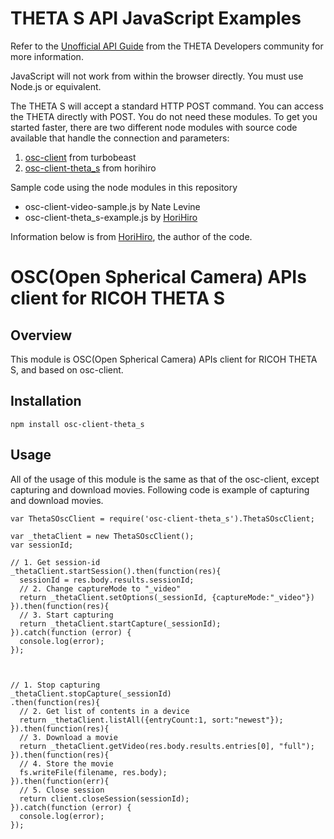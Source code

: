 THETA S API JavaScript Examples
===============================

Refer to the
[Unofficial API Guide](http://codetricity.github.io/theta-s/index.html)
from the THETA Developers community for more information.

JavaScript will not work from within the browser directly. You must
use Node.js or equivalent.

The THETA S will accept a standard HTTP POST command. You can
access the THETA directly with POST. You do not need these modules.
To get you started faster, there are two different node modules
with source code available that handle the connection and parameters:

1. [osc-client](https://www.npmjs.com/package/osc-client) from turbobeast
2. [osc-client-theta_s](https://www.npmjs.com/package/osc-client-theta_s) from horihiro

Sample code using the node modules in this repository

* osc-client-video-sample.js by Nate Levine
* osc-client-theta_s-example.js by [HoriHiro](https://gitlab.com/u/horihiro)

Information below is from [HoriHiro](https://gitlab.com/u/horihiro), the author
of the code.

# OSC(Open Spherical Camera) APIs client for RICOH THETA S

## Overview

This module is OSC(Open Spherical Camera) APIs client for RICOH THETA S, and based on osc-client.

## Installation

    npm install osc-client-theta_s

## Usage

All of the usage of this module is the same as that of the osc-client, except capturing and download movies.
Following code is example of capturing and download movies.

    var ThetaSOscClient = require('osc-client-theta_s').ThetaSOscClient;

    var _thetaClient = new ThetaSOscClient();
    var sessionId;

    // 1. Get session-id
    _thetaClient.startSession().then(function(res){
      sessionId = res.body.results.sessionId;
      // 2. Change captureMode to "_video"
      return _thetaClient.setOptions(_sessionId, {captureMode:"_video"})
    }).then(function(res){
      // 3. Start capturing
      return _thetaClient.startCapture(_sessionId);
    }).catch(function (error) {
      console.log(error);
    });



    // 1. Stop capturing
    _thetaClient.stopCapture(_sessionId)
    .then(function(res){
      // 2. Get list of contents in a device
      return _thetaClient.listAll({entryCount:1, sort:"newest"});
    }).then(function(res){
      // 3. Download a movie
      return _thetaClient.getVideo(res.body.results.entries[0], "full");
    }).then(function(res){
      // 4. Store the movie
      fs.writeFile(filename, res.body);
    }).then(function(err){
      // 5. Close session
      return client.closeSession(sessionId);
    }).catch(function (error) {
      console.log(error);
    });
